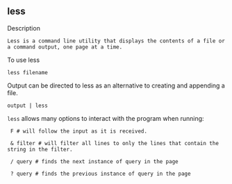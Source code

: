 ## less

Description
```
Less is a command line utility that displays the contents of a file or a command output, one page at a time.
```
To use less 
```
less filename
```
Output can be directed to less as an alternative to creating and appending a file.
```
output | less
```
`less` allows many options to interact with the program when running:

```
 F # will follow the input as it is received. 
```

```
 & filter # will filter all lines to only the lines that contain the string in the filter.
```

```
 / query # finds the next instance of query in the page
```
```
 ? query # finds the previous instance of query in the page
```

